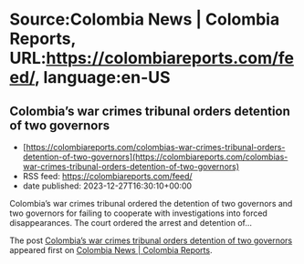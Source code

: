 # Source:Colombia News | Colombia Reports, URL:https://colombiareports.com/feed/, language:en-US

## Colombia’s war crimes tribunal orders detention of two governors
 - [https://colombiareports.com/colombias-war-crimes-tribunal-orders-detention-of-two-governors](https://colombiareports.com/colombias-war-crimes-tribunal-orders-detention-of-two-governors)
 - RSS feed: https://colombiareports.com/feed/
 - date published: 2023-12-27T16:30:10+00:00

<p>Colombia&#8217;s war crimes tribunal ordered the detention of two governors and two governors for failing to cooperate with investigations into forced disappearances. The court ordered the arrest and detention of&#8230;</p>
<p>The post <a href="https://colombiareports.com/colombias-war-crimes-tribunal-orders-detention-of-two-governors/" rel="nofollow">Colombia&#8217;s war crimes tribunal orders detention of two governors</a> appeared first on <a href="https://colombiareports.com" rel="nofollow">Colombia News | Colombia Reports</a>.</p>


